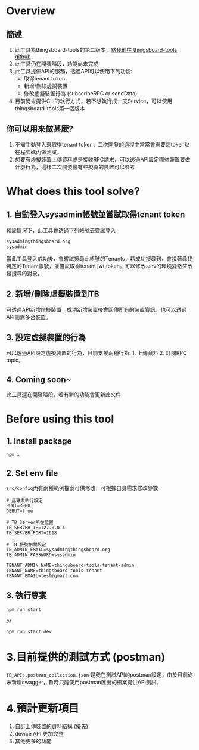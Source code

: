 # Overview
## 簡述
1. 此工具為thingsboard-tools的第二版本，[點我前往 thingsboard-tools github](https://github.com/a631953720/thingsboard-tools)
2. 此工具仍在開發階段，功能尚未完成
3. 此工具提供API的服務，透過API可以使用下列功能:
    - 取得tenant token
    - 新增/刪除虛擬裝置
    - 修改虛擬裝置行為 (subscribeRPC or sendData)
4. 目前尚未提供CLI的執行方式，若不想執行成一支Service，可以使用thingsboard-tools第一個版本

## 你可以用來做甚麼?
1. 不需手動登入來取得tenant token，二次開發的過程中常常會需要這token貼在程式碼內做測試。
2. 想要有虛擬裝置上傳資料或是接收RPC請求，可以透過API設定哪些裝置要做什麼行為，這樣二次開發會有些擬真的裝置可以參考


# What does this tool solve?
## 1. 自動登入sysadmin帳號並嘗試取得tenant token
預設情況下，此工具會透過下列帳號去嘗試登入
```
sysadmin@thingsboard.org
sysadmin
```
當此工具登入成功後，會嘗試搜尋此帳號的Tenants，若成功搜尋到，會接著尋找特定的Tenant帳號，並嘗試取得tenant jwt token。可以修改.env的環境變數來改變搜尋的對象。

## 2. 新增/刪除虛擬裝置到TB
可透過API新增虛擬裝置，成功新增裝置後會回傳所有的裝置資訊，也可以透過API刪除多台裝置。

## 3. 設定虛擬裝置的行為
可以透過API設定虛擬裝置的行為，目前支援兩種行為: 1. 上傳資料 2. 訂閱RPC topic。

## 4. Coming soon~
此工具還在開發階段，若有新的功能會更新此文件


# Before using this tool
## 1. Install package
```
npm i
```

## 2. Set env file
`src/config`內有兩種範例檔案可供修改，可根據自身需求修改參數
```
# 此專案執行設定
PORT=3000
DEBUT=true

# TB Server所在位置
TB_SERVER_IP=127.0.0.1
TB_SERVER_PORT=1618

# TB 帳號相關設定
TB_ADMIN_EMAIL=sysadmin@thingsboard.org
TB_ADMIN_PASSWORD=sysadmin

TENANT_ADMIN_NAME=thingsboard-tools-tenant-admin
TENANT_NAME=thingsboard-tools-tenant
TENANT_EMAIL=test@gmail.com
```

## 3. 執行專案
```
npm run start
```
or
```
npm run start:dev
```


# 3.目前提供的測試方式 (postman)
`TB_APIs.postman_collection.json` 是我在測試API的postman設定，由於目前尚未新增swagger，暫時只能使用postman匯出的檔案提供API測試。

# 4.預計更新項目
1. 自訂上傳裝置的資料結構 (優先)
2. device API 更加完整
3. 其他更多的功能

<!-- ## 3. APIs

### 1. POST create devices
會根據輸入的設定自動新增裝置到TB，會以流水號的方式新增裝置，ex: deviceName-0 deviceName-1 ...

body: 
```
{
    "deviceCount": number,
    "deviceName": string,
    "deviceType": string
}
```

### 2. DEL delete devices
會根據輸入的參數刪除特定裝置

body:
```
"deviceList": [
    {
        "id": string
    },
]
```
or
```
"deviceList": ["string"]
```

### 3. GET get devices
目前不需要帶入參數

### 4. POST set device action
會根據輸入的參數修改裝置的行為，若此裝置沒有連線到TB，就會建立連線，action若為空陣列則是只保持連線，甚麼事情都不做

```
"deviceList": [
    {
        "name": string,
        "id": string,
        "token": string,
        "action": Array<"subscribeRPC" | "sendData">
    }
]
```

### 5. GET autoLoginTenant
目前不需要帶入參數 -->